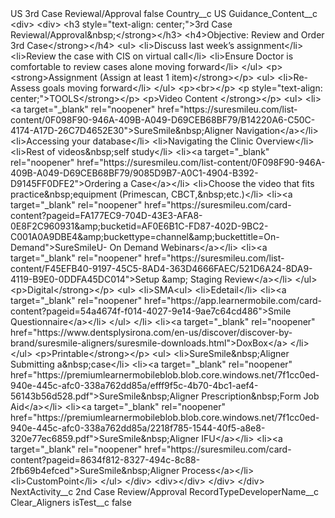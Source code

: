 <?xml version="1.0" encoding="UTF-8"?>
<CustomMetadata xmlns="http://soap.sforce.com/2006/04/metadata" xmlns:xsi="http://www.w3.org/2001/XMLSchema-instance" xmlns:xsd="http://www.w3.org/2001/XMLSchema">
    <label>US 3rd Case Reviewal/Approval</label>
    <protected>false</protected>
    <values>
        <field>Country__c</field>
        <value xsi:type="xsd:string">US</value>
    </values>
    <values>
        <field>Guidance_Content__c</field>
        <value xsi:type="xsd:string">&lt;div&gt;
                                        &lt;div&gt;
                                                &lt;h3 style=&quot;text-align: center;&quot;&gt;3rd Case Reviewal/Approval&amp;nbsp;&lt;/strong&gt;&lt;/h3&gt;
                                                &lt;h4&gt;Objective: Review and Order
                                                                3rd Case&lt;/strong&gt;&lt;/h4&gt;
                                                &lt;ul&gt;
                                                        &lt;li&gt;Discuss last week’s assignment&lt;/li&gt;
                                                        &lt;li&gt;Review the case with CIS on virtual call&lt;/li&gt;
                                                        &lt;li&gt;Ensure Doctor is comfortable to review cases alone moving forward&lt;/li&gt;
                                                &lt;/ul&gt;
                                                &lt;p&gt;&lt;strong&gt;Assignment (Assign at least 1 item)&lt;/strong&gt;&lt;/p&gt;
                                                &lt;ul&gt;
                                                        &lt;li&gt;Re-Assess goals moving forward&lt;/li&gt;
                                                &lt;/ul&gt;
                                                &lt;p&gt;&lt;br&gt;&lt;/p&gt;
                                                &lt;p style=&quot;text-align: center;&quot;&gt;TOOLS&lt;/strong&gt;&lt;/p&gt;
                                                &lt;p&gt;Video Content &lt;/strong&gt;&lt;/p&gt;
                                                &lt;ul&gt;
                                                        &lt;li&gt;&lt;a target=&quot;_blank&quot; rel=&quot;noopener&quot; href=&quot;https://suresmileu.com/list-content/0F098F90-946A-409B-A049-D69CEB68BF79/B14220A6-C50C-4174-A17D-26C7D4652E30&quot;&gt;SureSmile&amp;nbsp;Aligner
                                                                        Navigation&lt;/a&gt;​&lt;/li&gt;
                                                        &lt;li&gt;Accessing your database​&lt;/li&gt;
                                                        &lt;li&gt;Navigating the Clinic Overview​&lt;/li&gt;
                                                        &lt;li&gt;Rest of videos&amp;nbsp;self study​&lt;/li&gt;
                                                        &lt;li&gt;&lt;a target=&quot;_blank&quot; rel=&quot;noopener&quot; href=&quot;https://suresmileu.com/list-content/0F098F90-946A-409B-A049-D69CEB68BF79/9085D9B7-A0C1-4904-B392-D9145FF0DFE2&quot;&gt;Ordering
                                                                        a Case&lt;/a&gt;​&lt;/li&gt;
                                                        &lt;li&gt;Choose the video that fits practice&amp;nbsp;equipment (Primescan, CBCT,&amp;nbsp;etc.)​&lt;/li&gt;
                                                        &lt;li&gt;&lt;a target=&quot;_blank&quot; rel=&quot;noopener&quot; href=&quot;https://suresmileu.com/card-content?pageid=FA177EC9-704D-43E3-AFA8-0E8F2C960931&amp;amp;bucketid=AF0E6B1C-FD87-402D-9BC2-C001A0A9DBE4&amp;amp;buckettype=channel&amp;amp;buckettitle=On-Demand&quot;&gt;SureSmileU-
                                                                        On Demand Webinars&lt;/a&gt;&lt;/li&gt;
                                                        &lt;li&gt;&lt;a target=&quot;_blank&quot; rel=&quot;noopener&quot; href=&quot;https://suresmileu.com/list-content/F45EFB40-9197-45C5-8AD4-363D4666FAEC/521D6A24-8DA9-4119-B9E0-0DDFA45DC014&quot;&gt;Setup
                                                                        &amp;amp; Staging Review&lt;/a&gt;&lt;/li&gt;
                                                &lt;/ul&gt;
                                                &lt;p&gt;Digital&lt;/strong&gt;&lt;/p&gt;
                                                &lt;ul&gt;
                                                        &lt;li&gt;SMA&lt;ul&gt;
                                                                        &lt;li&gt;Edetail&lt;/li&gt;
                                                                        &lt;li&gt;&lt;a target=&quot;_blank&quot; rel=&quot;noopener&quot; href=&quot;https://app.learnermobile.com/card-content?pageid=54a4674f-f014-4027-9e14-9ae7c64cd486&quot;&gt;Smile
                                                                                        Questionnaire&lt;/a&gt;&lt;/li&gt;
                                                                &lt;/ul&gt;
                                                        &lt;/li&gt;
                                                        &lt;li&gt;&lt;a target=&quot;_blank&quot; rel=&quot;noopener&quot; href=&quot;https://www.dentsplysirona.com/en-us/discover/discover-by-brand/suresmile-aligners/suresmile-downloads.html&quot;&gt;DoxBox&lt;/a&gt;
                                                        &lt;/li&gt;
                                                &lt;/ul&gt;
                                                &lt;p&gt;Printable&lt;/strong&gt;&lt;/p&gt;
                                                &lt;ul&gt;
                                                        &lt;li&gt;SureSmile&amp;nbsp;Aligner Submitting a&amp;nbsp;case&lt;/li&gt;
                                                        &lt;li&gt;&lt;a target=&quot;_blank&quot; rel=&quot;noopener&quot; href=&quot;https://premiumlearnermobileblob.blob.core.windows.net/7f1cc0ed-940e-445c-afc0-338a762dd85a/efff9f5c-4b70-4bc1-aef4-56143b56d528.pdf&quot;&gt;SureSmile&amp;nbsp;Aligner
                                                                        Prescription&amp;nbsp;Form Job Aid&lt;/a&gt;​&lt;/li&gt;
                                                        &lt;li&gt;&lt;a target=&quot;_blank&quot; rel=&quot;noopener&quot; href=&quot;https://premiumlearnermobileblob.blob.core.windows.net/7f1cc0ed-940e-445c-afc0-338a762dd85a/2218f785-1544-40f5-a8e8-320e77ec6859.pdf&quot;&gt;SureSmile&amp;nbsp;Aligner
                                                                        IFU&lt;/a&gt;​&lt;/li&gt;
                                                        &lt;li&gt;&lt;a target=&quot;_blank&quot; rel=&quot;noopener&quot; href=&quot;https://suresmileu.com/card-content?pageid=8634f812-8327-494c-8c88-2fb69b4efced&quot;&gt;SureSmile&amp;nbsp;Aligner
                                                                        Process&lt;/a&gt;&lt;/li&gt;
                                                        &lt;li&gt;CustomPoint&lt;/li&gt;
                                                &lt;/ul&gt;
                                        &lt;/div&gt;
                                        &lt;div&gt;&lt;/div&gt;
                                &lt;/div&gt;
                        &lt;/div&gt;</value>
    </values>
    <values>
        <field>NextActivity__c</field>
        <value xsi:type="xsd:string">2nd Case Review/Approval</value>
    </values>
    <values>
        <field>RecordTypeDeveloperName__c</field>
        <value xsi:type="xsd:string">Clear_Aligners</value>
    </values>
    <values>
        <field>isTest__c</field>
        <value xsi:type="xsd:boolean">false</value>
    </values>
</CustomMetadata>
